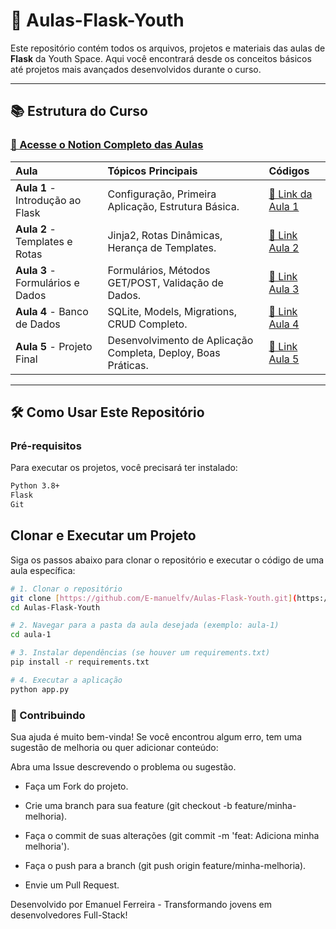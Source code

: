 # 🚀 Aulas-Flask-Youth

Este repositório contém todos os arquivos, projetos e materiais das aulas de **Flask** da Youth Space. Aqui você encontrará desde os conceitos básicos até projetos mais avançados desenvolvidos durante o curso.

---

## 📚 Estrutura do Curso

### [🔗 Acesse o Notion Completo das Aulas](https://www.notion.seusite.com)

| Aula | Tópicos Principais | Códigos |
| :--- | :--- | :--- |
| **Aula 1** - Introdução ao Flask | Configuração, Primeira Aplicação, Estrutura Básica. | [📁 Link da Aula 1](./aula-1/) |
| **Aula 2** - Templates e Rotas | Jinja2, Rotas Dinâmicas, Herança de Templates. | [📁 Link Aula 2](./aula-2/) |
| **Aula 3** - Formulários e Dados | Formulários, Métodos GET/POST, Validação de Dados. | [📁 Link Aula 3](./aula-3/) |
| **Aula 4** - Banco de Dados | SQLite, Models, Migrations, CRUD Completo. | [📁 Link Aula 4](./aula-4/) |
| **Aula 5** - Projeto Final | Desenvolvimento de Aplicação Completa, Deploy, Boas Práticas. | [📁 Link Aula 5](./aula-5/) |

---

## 🛠️ Como Usar Este Repositório

### Pré-requisitos
Para executar os projetos, você precisará ter instalado:

```bash
Python 3.8+
Flask
Git
```

## Clonar e Executar um Projeto
Siga os passos abaixo para clonar o repositório e executar o código de uma aula específica:
```bash
# 1. Clonar o repositório
git clone [https://github.com/E-manuelfv/Aulas-Flask-Youth.git](https://github.com/E-manuelfv/Aulas-Flask-Youth.git)
cd Aulas-Flask-Youth

# 2. Navegar para a pasta da aula desejada (exemplo: aula-1)
cd aula-1

# 3. Instalar dependências (se houver um requirements.txt)
pip install -r requirements.txt

# 4. Executar a aplicação
python app.py
```

### 🤝 Contribuindo
Sua ajuda é muito bem-vinda! Se você encontrou algum erro, tem uma sugestão de melhoria ou quer adicionar conteúdo:

Abra uma Issue descrevendo o problema ou sugestão.

- Faça um Fork do projeto.

- Crie uma branch para sua feature (git checkout -b feature/minha-melhoria).

- Faça o commit de suas alterações (git commit -m 'feat: Adiciona minha melhoria').

- Faça o push para a branch (git push origin feature/minha-melhoria).

- Envie um Pull Request.

Desenvolvido por Emanuel Ferreira - Transformando jovens em desenvolvedores Full-Stack!